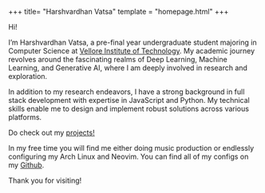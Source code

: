 +++
title= "Harshvardhan Vatsa"
template = "homepage.html"
+++

Hi! 

I’m Harshvardhan Vatsa, a pre-final year undergraduate student majoring in Computer Science at [Vellore Institute of Technology](https://vit.ac.in/). My academic journey revolves around the fascinating realms of Deep Learning, Machine Learning, and Generative AI, where I am deeply involved in research and exploration.

In addition to my research endeavors, I have a strong background in full stack development with expertise in JavaScript and Python. My technical skills enable me to design and implement robust solutions across various platforms.

Do check out my [projects!](/projects)

In my free time you will find me either doing music production or endlessly configuring my Arch Linux and Neovim.
You can find all of my configs on my [Github](https://github.com/hrsvrn).

Thank you for visiting!
